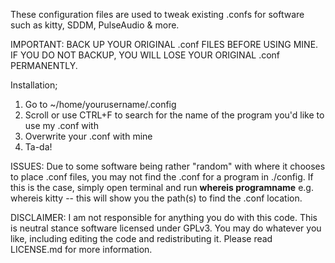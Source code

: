 These configuration files are used to tweak existing .confs for software such as kitty, SDDM, PulseAudio & more. 

IMPORTANT: BACK UP YOUR ORIGINAL .conf FILES BEFORE USING MINE. IF YOU DO NOT BACKUP, YOU WILL LOSE YOUR ORIGINAL .conf PERMANENTLY.

Installation;
1. Go to ~/home/yourusername/.config
2. Scroll or use CTRL+F to search for the name of the program you'd like to use my .conf with
3. Overwrite your .conf with mine 
4. Ta-da! 

ISSUES:
Due to some software being rather "random" with where it chooses to place .conf files, you may not find the .conf for a program in ./config. If this is the case, simply open terminal and run **whereis programname** e.g. whereis kitty -- this will show you the path(s) to find the .conf location.

DISCLAIMER: 
I am not responsible for anything you do with this code. This is neutral stance software licensed under GPLv3. You may do whatever you like, including editing the code and redistributing it. Please read LICENSE.md for more information.
